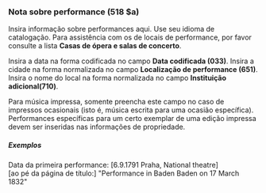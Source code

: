 ### Nota sobre performance (518 $a)

Insira informação sobre performances aqui. Use seu idioma de catalogação. Para assistência com os de locais de performance, por favor consulte a lista **Casas de ópera e salas de concerto**.  
  
Insira a data na forma codificada no campo **Data codificada (033)**. Insira a cidade na forma normalizada no campo **Localização de performance (651)**. Insira o nome do local na forma normalizada no campo **Instituição adicional(710)**.

Para música impressa, somente preencha este campo no caso de impressos ocasionais (isto é, música escrita para uma ocasião específica). Performances específicas para um certo exemplar de uma edição impressa devem ser inseridas nas informações de propriedade.

##### Exemplos  
Data da primeira performance: [6.9.1791 Praha, National theatre]  
[ao pé da página de título:] "Performance in Baden Baden on 17 March 1832"